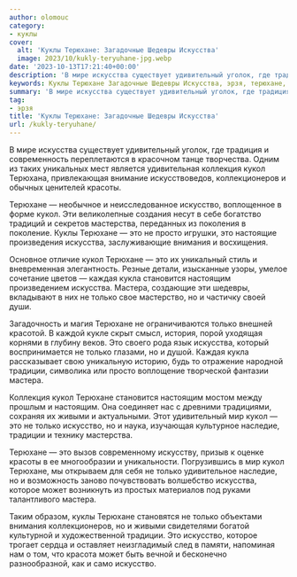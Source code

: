 ```yaml
---
author: olomouc
category:
- куклы
cover:
  alt: 'Куклы Терюхане: Загадочные Шедевры Искусства'
  image: 2023/10/kukly-teryuhane-jpg.webp
date: '2023-10-13T17:21:40+00:00'
description: 'В мире искусства существует удивительный уголок, где традиция и современность переплетаются в красочном танце творчества. Одним из таких уникальных мест...'
keywords: Куклы Терюхане Загадочные Шедевры Искусства, эрзя, терюхане, это, кукол, только, искусства, искусство, настоящим, мастера, традиции, удивительный, коллекция, коллекционеров, красоты, мастерства, куклы
summary: 'В мире искусства существует удивительный уголок, где традиция и современность переплетаются в красочном танце творчества. Одним из таких уникальных мест...'
tag:
- эрзя
title: 'Куклы Терюхане: Загадочные Шедевры Искусства'
url: /kukly-teryuhane/
---
```


В мире искусства существует удивительный уголок, где традиция и современность переплетаются в красочном танце творчества. Одним из таких уникальных мест является удивительная коллекция кукол Терюхана, привлекающая внимание искусствоведов, коллекционеров и обычных ценителей красоты.

Терюхане — необычное и неисследованное искусство, воплощенное в форме кукол. Эти великолепные создания несут в себе богатство традиций и секретов мастерства, переданных из поколения в поколение. Куклы Терюхане — это не просто игрушки, это настоящие произведения искусства, заслуживающие внимания и восхищения.

Основное отличие кукол Терюхане — это их уникальный стиль и вневременная элегантность. Резные детали, изысканные узоры, умелое сочетание цветов — каждая кукла становится настоящим произведением искусства. Мастера, создающие эти шедевры, вкладывают в них не только свое мастерство, но и частичку своей души.

Загадочность и магия Терюхане не ограничиваются только внешней красотой. В каждой кукле скрыт смысл, история, порой уходящая корнями в глубину веков. Это своего рода язык искусства, который воспринимается не только глазами, но и душой. Каждая кукла рассказывает свою уникальную историю, будь то отражение народной традиции, символика или просто воплощение творческой фантазии мастера.

Коллекция кукол Терюхане становится настоящим мостом между прошлым и настоящим. Она соединяет нас с древними традициями, сохраняя их живыми и актуальными. Этот удивительный мир кукол — это не только искусство, но и наука, изучающая культурное наследие, традиции и технику мастерства.

Терюхане — это вызов современному искусству, призыв к оценке красоты в ее многообразии и уникальности. Погрузившись в мир кукол Терюхане, мы открываем для себя не только удивительное наследие, но и возможность заново почувствовать волшебство искусства, которое может возникнуть из простых материалов под руками талантливого мастера.

Таким образом, куклы Терюхане становятся не только объектами внимания коллекционеров, но и живыми свидетелями богатой культурной и художественной традиции. Это искусство, которое трогает сердца и оставляет неизгладимый след в памяти, напоминая нам о том, что красота может быть вечной и бесконечно разнообразной, как и само искусство.